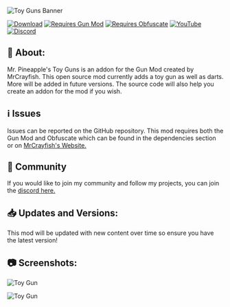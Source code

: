 ![Toy Guns Banner](https://i.imgur.com/jGUjiBR.gif)

[![Download](https://img.shields.io/static/v1?label=&message=download%20here&color=2d2d2d&labelColor=orange&style=for-the-badge)](https://www.curseforge.com/minecraft/mc-mods/mrcrayfishs-gun-mod)
[![Requires Gun Mod](https://cutt.ly/Gk4WHPI)](https://www.curseforge.com/minecraft/mc-mods/mr-pineapples-toy-guns)
[![Requires Obfuscate](https://cutt.ly/9k4WOXZ)](https://www.curseforge.com/minecraft/mc-mods/obfuscate)
[![YouTube](https://img.shields.io/static/v1?label=&message=YouTube&color=2d2d2d&labelColor=blue&style=for-the-badge&logo=YouTube&logoColor=white)](https://www.youtube.com/c/MrPineappleDev)
[![Discord](https://img.shields.io/static/v1?label=&message=Discord&color=2d2d2d&labelColor=blue&style=for-the-badge&logo=Discord&logoColor=white)](https://discord.gg/mNWSEB5)

## 📖 About:
Mr. Pineapple's Toy Guns is an addon for the Gun Mod created by MrCrayfish. This open source mod currently adds a toy gun as well as darts.
More will be added in future versions.
The source code will also help you create an addon for the mod if you wish.

## ℹ️ Issues
Issues can be reported on the GitHub repository.
This mod requires both the Gun Mod and Obfuscate which can be found in the dependencies section or on [MrCrayfish's Website.](https://mrcrayfish.com/)

## 👦 Community
If you would like to join my community and follow my projects, you can join the [discord here.](https://discord.gg/mNWSEB5)

## 📥 Updates and Versions:
This mod will be updated with new content over time so ensure you have the latest version!

## 📷 Screenshots:
![Toy Gun](https://i.imgur.com/rpwwUrF.png)

![Toy Gun](https://i.imgur.com/I0PonUz.png)
